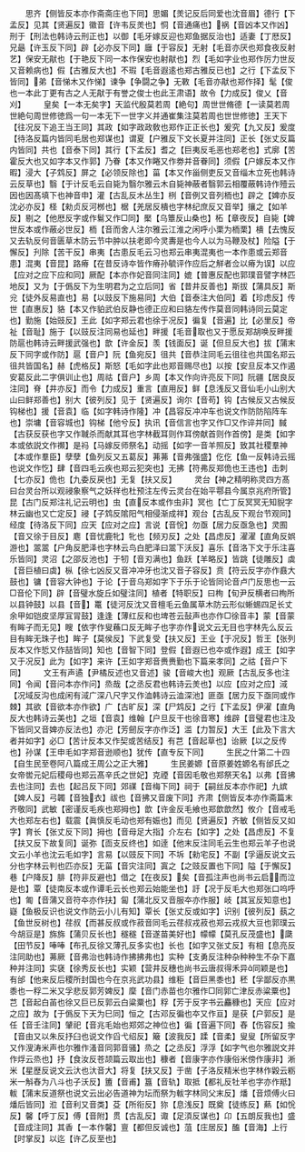 <!-- { "loadSidebar": true } -->
　　思齐【侧皆反本亦作斋斋庄也下同】思媚【羙记反后同爱也沈音眉】德行【下孟反】见其【贤遍反】徽音【许韦反羙也】恫【音通痛也】祸【音凶本又作凶】刑于【刑法也韩诗云刑正也】以御【毛牙嫁反迎也郑鱼据反治也】适妻【丁厯反】兄朂【许玉反下同】辟【必亦反下同】廱【于容反】无射【毛音亦厌也郑食夜反射艺】保安无猒也【于艳反下同一本作保安也射猒也】烈【毛如字业也郑作厉力世反又音赖病也】假【古雅反大也】不瑕【毛音遐逺也郑古雅反已也】之行【下孟反下皆同】弟【音悌木又作悌】谏争【争闘之争】无斁【毛音亦猒也郑作择】髦【俊也一本此丁更有古之人无猒于有誉之俊士也此王肃语】故令【力成反】俊乂【音刈】
　　皇矣【一本无矣字】天监代殷莫若周【絶句】周世世脩德【一读莫若周世絶句周世修徳爲一句一本无下一世字义并通崔集注莫若周也世世修徳】王天下【往况反下追王当王同】其政【如字政政敎也郑作正正长也】爰究【九又反】爰度【待洛反篇内皆同毛居也郑谋也】谓夏【户雅反下文长夏并注同】正长【张丈反篇内皆同】共也【音泰下同】其行【下孟反】耆之【巨夷反毛恶也郑老也】式廓【苦霍反大也又如字本又作郭】乃眷【本又作睠又作劵并音眷同】须假【户嫁反本又作暇】浸大【子鸩反】屏之【必领反除也】菑【本又作甾侧吏反又音缁木立死也韩诗云反草也】翳【于计反毛云自毙为翳尔雅云木自毙神蔽者翳郭云相覆蔽韩诗作殪云因也因髙填下也神音申】灌【古乱反木丛生】栵【音例又音列栭也】辟之【婢亦反沈必亦反】柽【勑贞反河桞也】椐【羌居反樻也字林纪庶反又音举】攘之【如羊反】剔之【他厯反字或作鬄又作□同】檿【乌簟反山桑也】柘【章夜反】自毙【婢世反本或作蔽必世反】栭【音而舍人注尔雅云江淮之闲呼小栗为栭栗】樻【去愧反又去轨反何音匮草木防云节中肿以扶老即今灵夀是也今人以为马鞭及杖】险隘【于懈反】刋除【苦干反】串夷【古患反毛云习也郑云串夷混夷也一本作患或云郑音患】混夷【音昆】路瘠【在昔反诗夲皆作瘠孙毓评作应后之觧者佥以瘠为误】以应【应对之应下应和同】厥配【本亦作妃音同注同】媲【普惠反配也郭璞音譬字林匹地反】又为【于僞反下为生明君为之立后同】省【昔井反善也】斯拔【蒲具反】斯兊【徒外反易直也】易【以豉反下施易同】大伯【音泰注大伯同】着【珍虑反】传世【直惠反】貉【本又作貃武伯反静也德正应和曰貉左传作莫音同韩诗同云莫定也】勤施【始豉反】王此【如字郑云君也徐于况反】徧复【音遍】比【必里反】帝祉【音耻】施于【以豉反注同易也延也】畔援【毛音取也又于愿反郑胡唤反畔援防扈也韩诗云畔援武强也】歆【许金反】羡【钱面反】诞【但旦反大也】拔【蒲末反下同字或作防】扈【音户】阮【鱼宛反】徂共【音恭注同毛云徂往也共国名郑云徂共皆国名】赫【虎格反】斯怒【毛如字此也郑音赐尽也】以按【安旦反本又作遏安葛反此二字俱训止也】周祜【音户】乡周【本又作向许亮反下同】阮疆【居良反注同】脊【井亦反】而令【力成反】重言【直用反】鲜【息浅反又音仙毛小山别大山曰鲜郑善也】别大【彼列反】见于【贤遍反】询尔【音苟】钩【古候反又古候反钩梯也】援【音袁】临【如字韩诗作隆】冲【昌容反冲冲车也说文作防防陷阵车也】崇墉【音容城也】钩梯【他兮反】执讯【音信言也字又作□又作谇并同】馘【古获反获也字又作聝杀而献其耳也字林截耳则作耳傍献首则作首傍】是类【如字本或依説文作禷】是祃【马嫁反师祭名】动摇【如字一音羊照反】致其社稷羣神【本或作羣臣】孽孽【鱼列反又五葛反】茀茀【音弗强盛】仡仡【鱼一反韩诗云摇也说文作忔】肆【音四毛云疾也郑云犯突也】无拂【符弗反郑佹也王违也】击刺【七亦反】佹也【九委反戻也】无复【扶又反】
　　灵台【神之精明称灵四方髙曰台灵台所以观祲象察气之妖祥也杜预注左传云灵台在始平鄠县今属京兆府所管】昆【古门反郑注礼记云明也】虫【直反本或作虫非】冥也【亡丁反冥冥无知貎字林云幽也又亡定反】祲【子鸩反隂阳气相侵渐成祥】观台【古乱反下观台节观同】经度【待洛反下同】应天【应对之应】言说【音恱】勿亟【居力反亟急也】灵囿【音又徐于目反】麀【音忧鹿牝】牝也【频刃反】之处【昌虑反】濯濯【直角反娯游也】翯翯【户角反肥泽也字林云鸟白肥泽曰翯下沃反】喜乐【音洛下文于乐注喜乐皆同】灵沼【之邵反池也】于牣【音刃满也】鱼跃【羊略反】皆跳【徒雕反】虡【音巨植曰虡】枞【徐七凶反又音冲冲牙也沈又音子容反】贲【符云反字亦作鼖大鼓也】镛【音容大钟也】于论【于音乌郑如字下于乐于论皆同论音卢门反思也一云□音伦下同】辟【音璧水旋丘如璧注同】植者【特职反】曰栒【旬尹反横者曰栒所以县钟鼓】以县【音】鼍【徒河反沈又音檀毛云鱼属草木防云形似蜥蜴四足长丈余甲如铠皮坚厚冝冐鼓】逢逢【薄红反和也埤苍云鼔声也亦作□徐音丰】蒙【音蒙有眸子而无见】瞍【依字作叟蘓口反无眸子也字亦作说文云无目也字林先么反云目有眸无珠子也】眸子【莫侯反】下武复受【扶又反】王业【于况反】哲王【张列反本又作悊又作喆皆同】知也【音智下同】登假【音遐已也夲或作遐】成王【如字又于况反】此为【如字】来许【王如字郑音赉赉勤也下篇来孝同】之祜【音户下同】
　　文王有声遹【尹橘反述也又音述】骏【音峻大也】观厥【古乱反多也注同】令闻【音问本亦作问】烝哉【之丞反君也韩诗云羙也】以应【应对之应】淢【况域反沟也成闲有淢广深八尺字又作洫韩诗云洫深池】匪亟【居力反下亟同或作棘】其欲【音欲本亦作欲】广【古旷反】深【尸鸩反】之行【下孟反】伊濯【直角反大也韩诗云美也】之垣【音袁】维翰【户旦反干也徐音寒】维辟【音璧君也注及下皆同又音婢亦反法也】亦汜【芳劒反字亦作泛】滥【力暂反】大王【此及下言大者并如字】必□【苦计反本又作契或苦结反】有芑【音起草也】诒厥【以之反传也】孙谋【王申毛如字郑音逊顺也】犹传【直专反下同】
　　生民之什第二十四【自生民至卷阿八篇成王周公之正大雅】
　　生民姜嫄【音原姜姓嫄名有邰氏之女帝喾元妃后稷母也郑云髙辛氏之世妃】克禋【音因毛敬也郑祭天名】以弗【音拂去也注同】去也【起吕反下同】郊禖【音梅下同】祠于【嗣丝反本亦作祀】九嫔【婢人反】弓韣【音独衣】祓也【音拂又音废下同】齐肃【侧皆反本亦作斋篇末齐敬同】武敏【密谨反毛疾也郑拇也】歆【许金反毛飨也郑歆歆然】攸介【音戒毛大也郑左右也】载震【眞慎反毛动也郑有娠也】而见【贤遍反】齐敏【侧皆反又如字】育长【张丈反下同】拇也【音母足大指】介左右【如字】之处【昌虑反】不复【扶又反下故复同】诞弥【靣支反终也】如逹【他末反注同毛云生也郑云羊子也说文云小羊也沈云毛如字】言易【以豉反下同】不坼【勑宅反】不副【孚逼反说文云分也字林云判也匹亦反】无菑【音灾注同】寘之【之豉反置也下同】隘【于懈反】巷【户降反】腓【符非反避也】借之【在夜反】矣【音孤注声也尚书云启而泣是也】覃【徒南反本或作谭毛云长也郑云始能坐也】訏【况于反毛大也郑张口呜呼也】匍【音蒲又音符夲亦作扶】匐【蒲北反又音服夲亦作服】岐【其冝反知意也】嶷【鱼极反识也说文作防云小儿有知】覃长【张丈反或如字】识别【彼列反】蓺之【鱼世反树也】荏叔【而甚反叔或作菽音同毛云荏叔戎菽也郑云戎叔大豆也郭璞云今胡豆是】旆旆【蒲贝反长也】穟穟【音遂苗美好也】幪幪【莫孔反茂盛也】瓞【田节反】唪唪【布孔反徐又薄孔反多实也】长也【如字又张丈反】有相【息亮反注同助也】茀厥【音弗治也韩诗作拂拂弗也】实种【支勇反注种杂种种生不杂下嘉种并注同】实褎【徐秀反长也】实颖【营井反穗也尚书云唐叔得禾异同颖是也】有邰【他来反后稷所封国也今在京兆武功县】维秬【音巨黑黍也】秠【孚鄙反亦黒黍也一稃二米又孚悲反郭芳婢反】穈【音门赤苗也尔雅作□同郭亡津反赤粱粟也】芑【音起白苖也徐又巨已反郭云白粱粟也】稃【芳于反字书云麤穅也】天应【应对之应】故为【于僞反下天为巳同】恒之【古邓反徧也夲又作亘】是获【户郭反】是任【音壬注同】肈祀【音兆毛始也郑郊之神位也】徧【音遍下同】舂【伤容反】揄【音由又以朱反抒臼也说文作舀弋绍反】簸【波我反】蹂【音柔】叟叟【所留反字又作溲涛米声也尔雅作溞音同郭音骚】烝之【之丞反】浮浮【如字气也尔雅説文并作烰云烝也】抒【食汝反苍颉篇云取出也】穅者【音康字亦作康俗米傍作康非】淅米【星歴反说文云汏也汏音大】将复【扶又反】于凿【子洛反精米也字林作毇云粝米一斛舂为八斗也子沃反】簠【音甫】簋【音轨】取抵【都礼反牡羊也字亦作羝】軷【蒲末反道祭也说文云出必告道神为坛而祭为軷字林同父末反】燔【音烦傅火曰燔后皆同】涖【音利又音类】芟【所衔反】狝【息浅反】既奠【徒练反】爇【如恱反】馨【呼丁反】傅【音附】贯【古乱反】诹【足湏反谋也】卬【五朗反我也】盛【音成注同】其香【一本作馨】亶【都但反诚也】菹【庄居反】醢【音海】上行【时掌反】以迄【许乙反至也】
